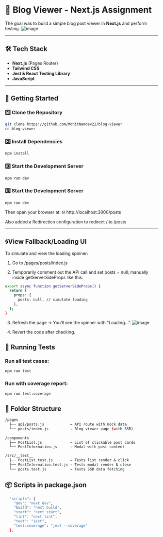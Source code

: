 # 📰 Blog Viewer - Next.js Assignment

The goal was to build a simple blog post viewer in **Next.js** and perform testing.
![image](https://github.com/user-attachments/assets/3dc57616-4554-4bae-a732-6065ff9c68ff)


---

## 🛠️ Tech Stack

- **Next.js** (Pages Router)
- **Tailwind CSS**
- **Jest & React Testing Library**
- **JavaScript**

---

## 🚀 Getting Started

### 1️⃣ Clone the Repository

```bash
git clone https://github.com/MohitNamdev22/blog-viewer
cd blog-viewer
```

### 2️⃣ Install Dependencies
```bash
npm install
```

### 3️⃣ Start the Development Server
```bash
npm run dev
```

### 3️⃣ Start the Development Server
```bash
npm run dev
```
Then open your browser at:
🌐 http://localhost:3000/posts

Also added a Redirection configuration to redirect / to /posts

---

## 🌀View Fallback/Loading UI
To simulate and view the loading spinner:

1. Go to /pages/posts/index.js

2. Temporarily comment out the API call and set posts = null; manually inside getServerSideProps like this:

```bash
export async function getServerSideProps() {
  return {
    props: {
      posts: null, // simulate loading
    },
  };
}
```

3. Refresh the page → You’ll see the spinner with "Loading...".
![image](https://github.com/user-attachments/assets/d70b968f-56a8-479a-8cee-a7a3ab21f71d)


4. Revert the code after checking.

## 🧪 Running Tests

### Run all test cases:

```bash
npm run test
```

### Run with coverage report:

```bash
npm run test:coverage
```

## 📁 Folder Structure

```bash
/pages
  ├── api/posts.js            → API route with mock data
  └── posts/index.js          → Blog viewer page (with SSR)
  
/components
  ├── PostList.js             → List of clickable post cards
  └── PostInformation.js      → Modal with post content

/src/__test__
  ├── PostList.test.js        → Tests list render & click
  ├── PostInformation.test.js → Tests modal render & close
  └── posts.test.js           → Tests SSR data fetching
```

## 📦 Scripts in package.json
```bash
  "scripts": {
    "dev": "next dev",
    "build": "next build",
    "start": "next start",
    "lint": "next lint",
    "test": "jest",
    "test:coverage": "jest --coverage"
  },
```
